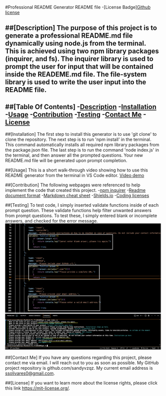 #Professional README Generator README file
-[License Badge][Github license](https://img.shields.io/badge/license-MIT_license-blue)

##[Description]
The purpose of this project is to generate a professional README.md file dynamically using node.js from the terminal. This is achieved using two npm library packages (inquirer, and fs). The inquirer library is used to prompt the user for input that will be contained inside the READEME.md file. The file-system library is used to write the user input into the README file.
---
##[Table Of Contents]
-[Description](#description)
-[Installation](#installation)
-[Usage](#usage)
-[Contribution](#contribution)
-[Testing](#testing)
-[Contact Me](#contactMe)
-[License](#license)
---

##[Installation]
The first step to install this generator is to use 'git clone' to clone the repository. The next step is to run 'npm install' in the terminal. This command automatically installs all required npm library packages from the package.json file. The last step is to run the command 'node index.js' in the terminal, and then answer all the prompted questions. 
Your new README.md file will be generated upon prompt completion.

##[Usage]
This is a short walk-through video showing how to use this README generator from the terminal in VS Code editor. 
[Video demo](./video/DemoVideo.mp4)

##[Contribution]
The following webpages were referenced to help implement the code that created this project. 
-[npm inquirer](https://www.npmjs.com/package/inquirer#installion)
-[Readme document format](https://coding-bootcamp.github.io/full-stack/github/professional-readme-guide)
-[Markdown cheat sheet](https://www.markdownguide.org/cheat-sheet/)
-[Shields.io](https://shields.io/badges/static-badge)
-[Coding licenses](https://choosealicense.com/licenses/)

##[Testing]
To test code, I simply inserted validate functions inside of each prompt question. These validate functions help filter unwanted answers from prompt questions. To test these, I simply entered blank or incomplete answers, and checked for the error message. 
![Validate functions](./images/validatefunctions.png) 
![Testing prompt input](./images/testingfunctions.png)

##[Contact Me]
If you have any questions regarding this project, please contact me via email. I will reach out to you as soon as possible.
My GitHub project repository is github.com/sandyvzqz.
My current email address is ssolivares0@gmail.com.

##[License]
If you want to learn more about the license rights, please click this link https://mit-license.org/.
